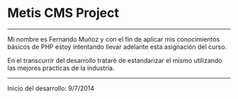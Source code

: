 # Metis CMS Project

- - -

Mi nombre es Fernando Muñoz y con el fin de aplicar mis conocimientos básicos de PHP estoy intentando llevar adelante esta asignación del curso.

En el transcurrir del desarrollo trataré de estandarizar el mismo utilizando las mejores practicas de la industria.

- - -
Inicio del desarrollo: 9/7/2014

